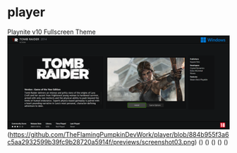 # player
Playnite v10 Fullscreen Theme 
![screenshot01](https://github.com/TheFlamingPumpkinDevWork/player/blob/31791ce0bb8f4ab7516c292ce76c99752a91b2f4/previews/screenshot01.png)
(https://github.com/TheFlamingPumpkinDevWork/player/blob/884b955f3a6c5aa2932599b39fc9b28720a5914f/previews/screenshot03.png)
()
()
()
()
()
